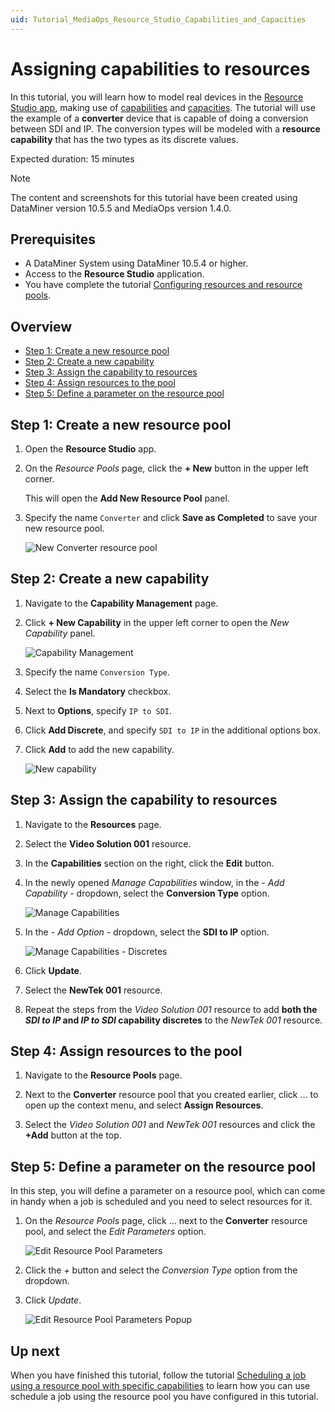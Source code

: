 ```yaml
---
uid: Tutorial_MediaOps_Resource_Studio_Capabilities_and_Capacities
---
```


# Assigning capabilities to resources

In this tutorial, you will learn how to model real devices in the [Resource Studio app](xref:MO_Resource_Studio), making use of [capabilities](xref:MO_Resource_Studio#capabilities) and [capacities](xref:MO_Resource_Studio#capacities). The tutorial will use the example of a **converter** device that is capable of doing a conversion between SDI and IP. The conversion types will be modeled with a **resource capability** that has the two types as its discrete values.

Expected duration: 15 minutes

> [!NOTE]
> The content and screenshots for this tutorial have been created using DataMiner version 10.5.5 and MediaOps version 1.4.0.

## Prerequisites

- A DataMiner System using DataMiner 10.5.4 or higher.
- Access to the **Resource Studio** application.
- You have complete the tutorial [Configuring resources and resource pools](xref:Tutorial_MediaOps_Resource_Studio_Intro).

## Overview

- [Step 1: Create a new resource pool](#step-1-create-a-new-resource-pool)
- [Step 2: Create a new capability](#step-2-create-a-new-capability)
- [Step 3: Assign the capability to resources](#step-3-assign-the-capability-to-resources)
- [Step 4: Assign resources to the pool](#step-4-assign-resources-to-the-pool)
- [Step 5: Define a parameter on the resource pool](#step-5-define-a-parameter-on-the-resource-pool)

## Step 1: Create a new resource pool

1. Open the **Resource Studio** app.

1. On the *Resource Pools* page, click the **+ New** button in the upper left corner.

   This will open the **Add New Resource Pool** panel.

1. Specify the name `Converter` and click **Save as Completed** to save your new resource pool.

   ![New Converter resource pool](~/solutions/images/Resource_Studio_New_Converter_Pool.png)

## Step 2: Create a new capability

1. Navigate to the **Capability Management** page.

1. Click **+ New Capability** in the upper left corner to open the *New Capability* panel.

   ![Capability Management](~/solutions/images/Resource_Studio_Capability_Management.png)

1. Specify the name `Conversion Type`.

1. Select the **Is Mandatory** checkbox.

1. Next to **Options**, specify `IP to SDI`.

1. Click **Add Discrete**, and specify `SDI to IP` in the additional options box.

1. Click **Add** to add the new capability.

   ![New capability](~/solutions/images/Resource_Studio_New_Capability.png)

## Step 3: Assign the capability to resources

1. Navigate to the **Resources** page.

1. Select the **Video Solution 001** resource.

1. In the **Capabilities** section on the right, click the **Edit** button.

1. In the newly opened *Manage Capabilities* window, in the *- Add Capability -* dropdown, select the **Conversion Type** option.

   ![Manage Capabilities](~/solutions/images/Resource_Studio_Manage_Capabilities.png)

1. In the *- Add Option -* dropdown, select the **SDI to IP** option.

   ![Manage Capabilities - Discretes](~/solutions/images/Resource_Studio_Manage_Capabilities_Discretes.png)

1. Click **Update**.

1. Select the **NewTek 001** resource.

1. Repeat the steps from the *Video Solution 001* resource to add **both the *SDI to IP* and *IP to SDI* capability discretes** to the *NewTek 001* resource.

## Step 4: Assign resources to the pool

1. Navigate to the **Resource Pools** page.

1. Next to the **Converter** resource pool that you created earlier, click ... to open up the context menu, and select **Assign Resources**.

1. Select the *Video Solution 001* and *NewTek 001* resources and click the **+Add** button at the top.

## Step 5: Define a parameter on the resource pool

In this step, you will define a parameter on a resource pool, which can come in handy when a job is scheduled and you need to select resources for it. <!-- TODO: either explain why, or link to section that explains configuration management for more info -->

1. On the *Resource Pools* page, click ... next to the **Converter** resource pool, and select the *Edit Parameters* option.

   ![Edit Resource Pool Parameters](~/solutions/images/Resource_Studio_Edit_Resource_Pool_Parameters.png)

1. Click the *+* button and select the *Conversion Type* option from the dropdown.

1. Click *Update*.

   ![Edit Resource Pool Parameters Popup](~/solutions/images/Resource_Studio_Edit_Resource_Pool_Parameters_Popup.png)

## Up next

When you have finished this tutorial, follow the tutorial [Scheduling a job using a resource pool with specific capabilities](xref:Tutorial_MediaOps_Scheduling_Configurations) to learn how you can use schedule a job using the resource pool you have configured in this tutorial.
